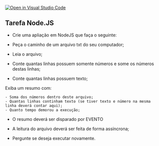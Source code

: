 [![Open in Visual Studio Code](https://classroom.github.com/assets/open-in-vscode-718a45dd9cf7e7f842a935f5ebbe5719a5e09af4491e668f4dbf3b35d5cca122.svg)](https://classroom.github.com/online_ide?assignment_repo_id=11838237&assignment_repo_type=AssignmentRepo)
<h2>Tarefa Node.JS</h2>

- Crie uma apliação em NodeJS que faça o seguinte:

 - Peça o caminho de um arquivo txt do seu computador;
  - Leia o arquivo;
  - Conte quantas linhas possuem somente números e some os números destas linhas;
  - Conte quantas linhas possuem texto;

   Exiba um resumo com:

    - Soma dos números dentro deste arquivo;
    - Quantas linhas continham texto (se tiver texto e número na mesma linha deverá contar aqui);
    - Quanto tempo demorou a execução;

  - O resumo deverá ser disparado por EVENTO

  - A leitura do arquivo deverá ser feita de forma assíncrona;
  - Pergunte se deseja executar novamente.
